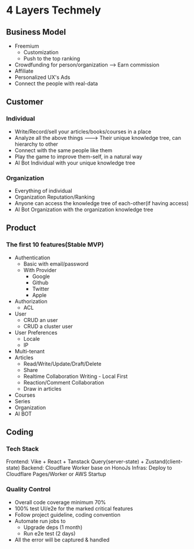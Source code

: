 # 4 Layers Techmely

## Business Model

- Freemium
    - Customization
    - Push to the top ranking
- Crowdfunding for person/organization --> Earn commission
- Affiliate
- Personalized UX's Ads
- Connect the people with real-data

## Customer

### Individual

- Write/Record/sell your articles/books/courses in a place
- Analyze all the above things ---> Their unique knowledge tree, can hierarchy to other
- Connect with the same people like them
- Play the game to improve them-self, in a natural way
- AI Bot Individual with your unique knowledge tree

### Organization

- Everything of individual
- Organization Reputation/Ranking
- Anyone can access the knowledge tree of each-other(if having access)
- AI Bot Organization with the organization knowledge tree

## Product

### The first 10 features(Stable MVP)

- Authentication
    - Basic with email/password
    - With Provider
        - Google
        - Github
        - Twitter
        - Apple
- Authorization
    - ACL
- User
    - CRUD an user
    - CRUD a cluster user
- User Preferences
    - Locale
    - IP
- Multi-tenant
- Articles
    - Read/Write/Update/Draft/Delete
    - Share
    - Realtime Collaboration Writing - Local First
    - Reaction/Comment Collaboration
    - Draw in articles
- Courses
- Series
- Organization
- AI BOT

## Coding

### Tech Stack

Frontend: Vike + React + Tanstack Query(server-state) + Zustand(client-state)
Backend: Cloudflare Worker base on HonoJs
Infras: Deploy to Cloudflare Pages/Worker or AWS Startup

### Quality Control
- Overall code coverage minimum 70%
- 100% test UI/e2e for the marked critical features
- Follow project guideline, coding convention
- Automate run jobs to
    - Upgrade deps (1 month)
    - Run e2e test (2 days)
- All the error will be captured & handled